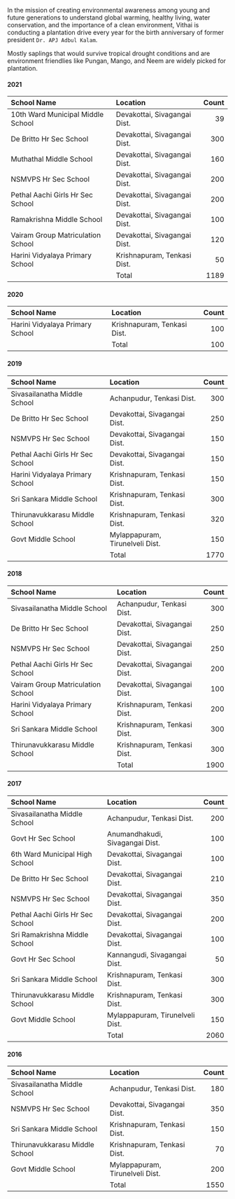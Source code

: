 In the mission of creating environmental awareness among young and future generations to understand global warming, healthy living, water conservation, and the importance of a clean environment, Vithai is conducting a plantation drive every year for the birth anniversary of former president ```Dr. APJ Adbul Kalam```.

Mostly saplings that would survive tropical drought conditions and are environment friendlies like Pungan, Mango, and Neem are widely picked for plantation.

#### 2021
| School Name                               | Location                          | Count             |
| :-                                        | :-                                | -:                |
| 10th Ward Municipal Middle School         | Devakottai, Sivagangai Dist.      |                39 |
| De Britto Hr Sec School                   | Devakottai, Sivagangai Dist.      |               300 |
| Muthathal Middle School                   | Devakottai, Sivagangai Dist.      |               160 |
| NSMVPS Hr Sec School                      | Devakottai, Sivagangai Dist.      |               200 |
| Pethal Aachi Girls Hr Sec School          | Devakottai, Sivagangai Dist.      |               200 |
| Ramakrishna Middle School                 | Devakottai, Sivagangai Dist.      |               100 |
| Vairam Group Matriculation School         | Devakottai, Sivagangai Dist.      |               120 |
| Harini Vidyalaya Primary School           | Krishnapuram, Tenkasi Dist.       |                50 |
|                                           | Total                             |              1189 |

#### 2020
| School Name                               | Location                          | Count             |
| :-                                        | :-                                | -:                |
| Harini Vidyalaya Primary School           | Krishnapuram, Tenkasi Dist.       |               100 |
|                                           | Total                             |               100 |

#### 2019
| School Name                               | Location                          | Count             |
| :-                                        | :-                                | -:                |
| Sivasailanatha Middle School              | Achanpudur, Tenkasi Dist.         |               300 |
| De Britto Hr Sec School                   | Devakottai, Sivagangai Dist.      |               250 |
| NSMVPS Hr Sec School                      | Devakottai, Sivagangai Dist.      |               150 |
| Pethal Aachi Girls Hr Sec School          | Devakottai, Sivagangai Dist.      |               150 |
| Harini Vidyalaya Primary School           | Krishnapuram, Tenkasi Dist.       |               150 |
| Sri Sankara  Middle School                | Krishnapuram, Tenkasi Dist.       |               300 |
| Thirunavukkarasu Middle School            | Krishnapuram, Tenkasi Dist.       |               320 |
| Govt Middle School                        | Mylappapuram, Tirunelveli Dist.   |               150 |
|                                           | Total                             |              1770 |

#### 2018
| School Name                               | Location                          | Count             |
| :-                                        | :-                                | -:                |
| Sivasailanatha Middle School              | Achanpudur, Tenkasi Dist.         |               300 |
| De Britto Hr Sec School                   | Devakottai, Sivagangai Dist.      |               250 |
| NSMVPS Hr Sec School                      | Devakottai, Sivagangai Dist.      |               250 |
| Pethal Aachi Girls Hr Sec School          | Devakottai, Sivagangai Dist.      |               200 |
| Vairam Group Matriculation School         | Devakottai, Sivagangai Dist.      |               100 |
| Harini Vidyalaya Primary School           | Krishnapuram, Tenkasi Dist.       |               200 |
| Sri Sankara  Middle School                | Krishnapuram, Tenkasi Dist.       |               300 |
| Thirunavukkarasu Middle School            | Krishnapuram, Tenkasi Dist.       |               300 |
|                                           | Total                             |              1900 |

#### 2017
| School Name                               | Location                          | Count             |
| :-                                        | :-                                | -:                |
| Sivasailanatha Middle School              | Achanpudur, Tenkasi Dist.         |               200 |
| Govt Hr Sec School                        | Anumandhakudi, Sivagangai Dist.   |               100 |
| 6th Ward Municipal High School            | Devakottai, Sivagangai Dist.      |               100 |
| De Britto Hr Sec School                   | Devakottai, Sivagangai Dist.      |               210 |
| NSMVPS Hr Sec School                      | Devakottai, Sivagangai Dist.      |               350 |
| Pethal Aachi Girls Hr Sec School          | Devakottai, Sivagangai Dist.      |               200 |
| Sri Ramakrishna Middle School             | Devakottai, Sivagangai Dist.      |               100 |
| Govt Hr Sec School                        | Kannangudi, Sivagangai Dist.      |                50 |
| Sri Sankara  Middle School                | Krishnapuram, Tenkasi Dist.       |               300 |
| Thirunavukkarasu Middle School            | Krishnapuram, Tenkasi Dist.       |               300 |
| Govt Middle School                        | Mylappapuram, Tirunelveli Dist.   |               150 |
|                                           | Total                             |              2060 |

#### 2016
| School Name                               | Location                          | Count             |
| :-                                        | :-                                | -:                |
| Sivasailanatha Middle School              | Achanpudur, Tenkasi Dist.         |               180 |
| NSMVPS Hr Sec School                      | Devakottai, Sivagangai Dist.      |               350 |
| Sri Sankara  Middle School                | Krishnapuram, Tenkasi Dist.       |               150 |
| Thirunavukkarasu Middle School            | Krishnapuram, Tenkasi Dist.       |                70 |
| Govt Middle School                        | Mylappapuram, Tirunelveli Dist.   |               200 |
|                                           | Total                             |              1550 |
